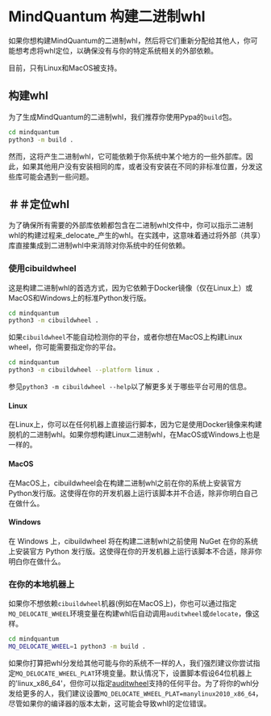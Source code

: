 # MindQuantum 构建二进制whl

如果你想构建MindQuantum的二进制whl，然后将它们重新分配给其他人，你可能想考虑将whl定位，以确保没有与你的特定系统相关的外部依赖。

目前，只有Linux和MacOS被支持。

## 构建whl

为了生成MindQuantum的二进制whl，我们推荐你使用Pypa的`build`包。

```bash
cd mindquantum
python3 -m build .
```

然而，这将产生二进制whl，它可能依赖于你系统中某个地方的一些外部库。因此，如果其他用户没有安装相同的库，或者没有安装在不同的非标准位置，分发这些库可能会遇到一些问题。

## ＃＃定位whl

为了确保所有需要的外部库依赖都包含在二进制whl文件中，你可以指示二进制whl的构建过程来_delocate_产生的whl。在实践中，这意味着通过将外部（共享）库直接集成到二进制whl中来消除对你系统中的任何依赖。

### 使用cibuildwheel

这是构建二进制whl的首选方式，因为它依赖于Docker镜像（仅在Linux上）或MacOS和Windows上的标准Python发行版。

```bash
cd mindquantum
python3 -m cibuildwheel .
```

如果`cibuildwheel`不能自动检测你的平台，或者你想在MacOS上构建Linux wheel，你可能需要指定你的平台。

```bash
cd mindquantum
python3 -m cibuildwheel --platform linux .
```

参见`python3 -m cibuildwheel --help`以了解更多关于哪些平台可用的信息。

#### Linux

在Linux上，你可以在任何机器上直接运行脚本，因为它是使用Docker镜像来构建脱机的二进制whl。如果你想构建Linux二进制whl，在MacOS或Windows上也是一样的。

#### MacOS

在MacOS上，cibuildwheel会在构建二进制whl之前在你的系统上安装官方Python发行版。这使得在你的开发机器上运行该脚本并不合适，除非你明白自己在做什么。

#### Windows

在 Windows 上，cibuildwheel 将在构建二进制whl之前使用 NuGet 在你的系统上安装官方 Python 发行版。这使得在你的开发机器上运行该脚本不合适，除非你明白你在做什么。

### 在你的本地机器上

如果你不想依赖`cibuildwheel`机器(例如在MacOS上)，你也可以通过指定`MQ_DELOCATE_WHEEL`环境变量在构建whl后自动调用`auditwheel`或`delocate`，像这样。

```bash
cd mindquantum
MQ_DELOCATE_WHEEL=1 python3 -m build .
```

如果你打算把whl分发给其他可能与你的系统不一样的人，我们强烈建议你尝试指定`MQ_DELOCATE_WHEEL_PLAT`环境变量。默认情况下，设置脚本假设64位机器上的'linux_x86_64'，但你可以指定[auditwheel](https://github.com/pypa/auditwheel)支持的任何平台。为了将你的whl分发给更多的人，我们建议设置`MQ_DELOCATE_WHEEL_PLAT=manylinux2010_x86_64`，尽管如果你的编译器的版本太新，这可能会导致whl的定位错误。
